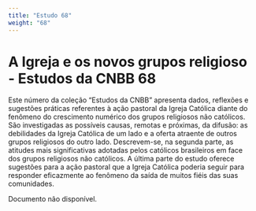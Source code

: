 ```yaml
---
title: "Estudo 68"
weight: "68"
---
```


# A Igreja e os novos grupos religioso - Estudos da CNBB 68

Este número da coleção “Estudos da CNBB” apresenta dados, reflexões e sugestões práticas referentes à ação pastoral da Igreja Católica diante do fenômeno do crescimento numérico dos grupos religiosos não católicos. São investigadas as possíveis causas, remotas e próximas, da difusão: as debilidades da Igreja Católica de um lado e a oferta atraente de outros grupos religiosos do outro lado. Descrevem-se, na segunda parte, as atitudes mais significativas adotadas pelos católicos brasileiros em face dos grupos religiosos não católicos. A última parte do estudo oferece sugestões para a ação pastoral que a Igreja Católica poderia seguir para responder eficazmente ao fenômeno da saída de muitos fiéis das suas comunidades.

Documento não disponível.
